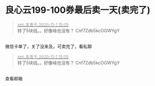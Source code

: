 # 良心云199-100券最后卖一天(卖完了)


<div class="quote"><blockquote><font size="2"><a href="https://www.hostloc.com/forum.php?mod=redirect&amp;goto=findpost&amp;pid=9385004&amp;ptid=760893" target="_blank"><font color="#999999">xen 发表于 2020-11-1 15:05</font></a></font><br />
转了5块钱。。好像啥也没有？ Cnf7Zdb5kcOGWYgY</blockquote></div><br />
微信卡单了，关了没来及，可卖完了，看私聊

<div class="quote"><blockquote><font size="2"><a href="https://www.hostloc.com/forum.php?mod=redirect&amp;goto=findpost&amp;pid=9385004&amp;ptid=760893" target="_blank"><font color="#999999">xen 发表于 2020-11-1 15:05</font></a></font><br />
转了5块钱。。好像啥也没有？ Cnf7Zdb5kcOGWYgY</blockquote></div><br />
查看邮箱
